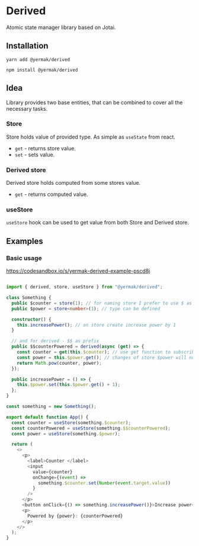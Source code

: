 # Derived

Atomic state manager library based on Jotai.

## Installation

`yarn add @yermak/derived`

`npm install @yermak/derived`

## Idea

Library provides two base entities, that can be combined to cover all the necessary tasks.

### Store

Store holds value of provided type. As simple as `useState` from react.

- `get` - returns store value.
- `set` - sets value.

### Derived store

Derived store holds computed from some stores value.

- `get` - returns computed value.

### useStore

`useStore` hook can be used to get value from both Store and Derived store.

## Examples

### Basic usage

https://codesandbox.io/s/yermak-derived-example-pscd8j

```typescript jsx

import { derived, store, useStore } from "@yermak/derived";

class Something {
  public $counter = store(1); // for naming store I prefer to use $ as prefix
  public $power = store<number>(1); // type can be defined

  constructor() {
    this.increasePower(); // on store create increase power by 1
  }

  // and for derived - $$ as prefix
  public $$counterPowered = derived(async (get) => {
    const counter = get(this.$counter); // use get function to subscribe to changes
    const power = this.$power.get(); // changes of store $power will not trigger reevaluate
    return Math.pow(counter, power);
  });

  public increasePower = () => {
    this.$power.set(this.$power.get() + 1);
  };
}

const something = new Something();

export default function App() {
  const counter = useStore(something.$counter);
  const counterPowered = useStore(something.$$counterPowered);
  const power = useStore(something.$power);

  return (
    <>
      <p>
        <label>Counter </label>
        <input
          value={counter}
          onChange={(event) =>
            something.$counter.set(Number(event.target.value))
          }
        />
      </p>
      <button onClick={() => something.increasePower()}>Increase power</button>
      <p>
        Powered by {power}: {counterPowered}
      </p>
    </>
  );
}

```

